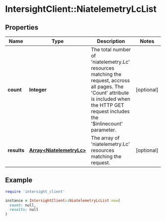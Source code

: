 # IntersightClient::NiatelemetryLcList

## Properties

| Name | Type | Description | Notes |
| ---- | ---- | ----------- | ----- |
| **count** | **Integer** | The total number of &#39;niatelemetry.Lc&#39; resources matching the request, accross all pages. The &#39;Count&#39; attribute is included when the HTTP GET request includes the &#39;$inlinecount&#39; parameter. | [optional] |
| **results** | [**Array&lt;NiatelemetryLc&gt;**](NiatelemetryLc.md) | The array of &#39;niatelemetry.Lc&#39; resources matching the request. | [optional] |

## Example

```ruby
require 'intersight_client'

instance = IntersightClient::NiatelemetryLcList.new(
  count: null,
  results: null
)
```

